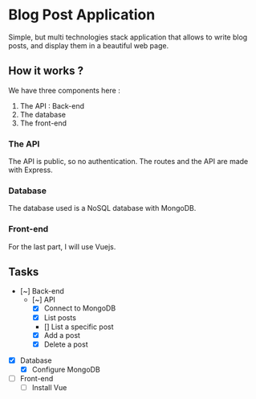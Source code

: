 # Blog Post Application
Simple, but multi technologies stack application that allows to write blog posts, and display them in a beautiful web page. 

## How it works ?
We have three components here : 
1. The API : Back-end
2. The database
3. The front-end

### The API
The API is public, so no authentication.
The routes and the API are made with Express.

### Database
The database used is a NoSQL database with MongoDB.

### Front-end
For the last part, I will use Vuejs.

## Tasks
* [~] Back-end
  * [~] API
    * [x] Connect to MongoDB
    * [x] List posts
    * [] List a specific post
    * [x] Add a post
    * [x] Delete a post
* [x] Database
  * [x] Configure MongoDB
* [ ] Front-end
  * [ ] Install Vue